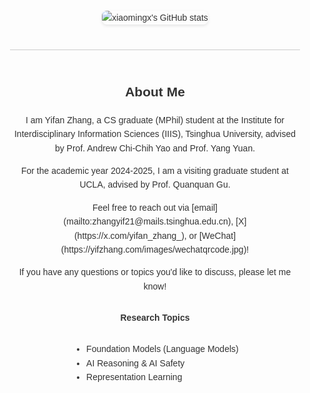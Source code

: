 <div style="display: flex; flex-direction: column; align-items: center; font-family: Arial, sans-serif; max-width: 800px; margin: 0 auto; padding: 20px; line-height: 1.6; color: #333;">
  <div style="display: flex; justify-content: center; align-items: center; gap: 20px; margin-bottom: 20px;">
    <img src="https://github-readme-stats.vercel.app/api?username=yifanzhang-pro&show_icons=true&theme=gruvbox&count_private=true" alt="xiaomingx's GitHub stats" style="max-width: 400px; border-radius: 8px; box-shadow: 0 2px 5px rgba(0, 0, 0, 0.1);"/>
<!--     <img src="https://github-readme-activity-graph.vercel.app/graph?username=yifanzhang-pro&theme=xcode&hide_border=true" /> -->
  </div>
  <hr style="border: none; height: 1px; background-color: #ccc; margin: 20px 0; width: 100%;">

  <div style="text-align: center;">
    <h2>About Me</h2>
    <p>I am Yifan Zhang, a CS graduate (MPhil) student at the Institute for Interdisciplinary Information Sciences (IIIS), Tsinghua University, advised by Prof. Andrew Chi-Chih Yao and Prof. Yang Yuan. </p>
    <p>For the academic year 2024-2025, I am a visiting graduate student at UCLA, advised by Prof. Quanquan Gu.</p>
    <p>Feel free to reach out via [email](mailto:zhangyif21@mails.tsinghua.edu.cn), [X](https://x.com/yifan_zhang_), or [WeChat](https://yifzhang.com/images/wechatqrcode.jpg)! </p>
    <p>If you have any questions or topics you'd like to discuss, please let me know! </p>
  </div>

**Research Topics**
- Foundation Models (Language Models) 
- AI Reasoning & AI Safety
- Representation Learning 

